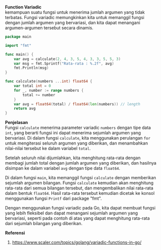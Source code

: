 <b>Function Variadic</b><br>
kemampuan suatu fungsi untuk menerima jumlah argumen yang tidak terbatas. Fungsi variadic memungkinkan kita untuk memanggil fungsi dengan jumlah argumen yang bervariasi, dan kita dapat menangani argumen-argumen tersebut secara dinamis.


```go
package main

import "fmt"

func main() {
	var avg = calculate(2, 4, 3, 5, 4, 3, 3, 5, 5, 3)
	var msg = fmt.Sprintf("Rata-rata : %.2f", avg)
	fmt.Println(msg)
}

func calculate(numbers ...int) float64 {
	var total int = 0
	for _, number := range numbers {
		total += number
	}
	var avg = float64(total) / float64(len(numbers)) // length
	return avg
}
```

<b>Penjelasan</b><br>
Fungsi `calculate` menerima parameter variadic `numbers` dengan tipe data `int`, yang berarti fungsi ini dapat menerima sejumlah argumen yang bervariasi. Di dalam fungsi `calculate`, kita menggunakan perulangan `for` untuk mengiterasi seluruh argumen yang diberikan, dan menambahkan nilai-nilai tersebut ke dalam variabel `total`.

Setelah seluruh nilai dijumlahkan, kita menghitung rata-rata dengan membagi jumlah total dengan jumlah argumen yang diberikan, dan hasilnya disimpan ke dalam variabel `avg` dengan tipe data `float64`.

Di dalam fungsi `main`, kita memanggil fungsi `calculate` dengan memberikan sejumlah argumen bilangan. Fungsi `calculate` kemudian akan menghitung rata-rata dari semua bilangan tersebut, dan mengembalikan nilai rata-rata dalam bentuk `float64`. Hasil rata-rata tersebut kemudian dicetak ke konsol menggunakan fungsi `Printf` dari package "fmt".

Dengan menggunakan fungsi variadic pada Go, kita dapat membuat fungsi yang lebih fleksibel dan dapat menangani sejumlah argumen yang bervariasi, seperti pada contoh di atas yang dapat menghitung rata-rata dari sejumlah bilangan yang diberikan.













<b>Referensi</b><br>
1. https://www.scaler.com/topics/golang/variadic-functions-in-go/